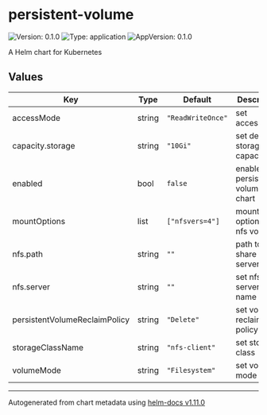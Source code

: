 # persistent-volume

![Version: 0.1.0](https://img.shields.io/badge/Version-0.1.0-informational?style=flat-square) ![Type: application](https://img.shields.io/badge/Type-application-informational?style=flat-square) ![AppVersion: 0.1.0](https://img.shields.io/badge/AppVersion-0.1.0-informational?style=flat-square)

A Helm chart for Kubernetes

## Values

| Key | Type | Default | Description |
|-----|------|---------|-------------|
| accessMode | string | `"ReadWriteOnce"` | set accessMode |
| capacity.storage | string | `"10Gi"` | set desired storage capacity |
| enabled | bool | `false` | enable persistent-volume chart |
| mountOptions | list | `["nfsvers=4"]` | mount options for nfs volume |
| nfs.path | string | `""` | path to nfs share on nfs server |
| nfs.server | string | `""` | set nfs server host name or ip |
| persistentVolumeReclaimPolicy | string | `"Delete"` | set volume reclaim policy |
| storageClassName | string | `"nfs-client"` | set storage class |
| volumeMode | string | `"Filesystem"` | set volume mode |

----------------------------------------------
Autogenerated from chart metadata using [helm-docs v1.11.0](https://github.com/norwoodj/helm-docs/releases/v1.11.0)
